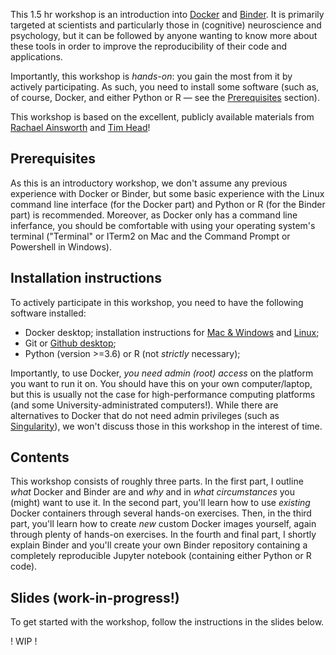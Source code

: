 This 1.5 hr workshop is an introduction into [Docker](https://en.wikipedia.org/wiki/Docker_(software)) and [Binder](https://jupyter.org/binder). It is primarily targeted at scientists and particularly those in (cognitive) neuroscience and psychology, but it can be followed by anyone wanting to know more about these tools in order to improve the reproducibility of their code and applications.

Importantly, this workshop is *hands-on*: you gain the most from it by actively participating. As such, you need to install some software (such as, of course, Docker, and either Python or R &mdash; see the [Prerequisites](#prerequisites-and-installation-instructions) section).

This workshop is based on the excellent, publicly available materials from [Rachael Ainsworth](https://rainsworth.github.io/osip2019-containerisation-workshop/) and [Tim Head](https://hackmd.io/CVlZEjdHQhWHDRdy53lghw#)!

## Prerequisites
As this is an introductory workshop, we don't assume any previous experience with Docker or Binder, but some basic experience with the Linux command line interface (for the Docker part) and Python or R (for the Binder part) is recommended. Moreover, as Docker only has a command line inferfance, you should be comfortable with using your operating system's terminal ("Terminal" or ITerm2 on Mac and the Command Prompt or Powershell in Windows).

## Installation instructions
To actively participate in this workshop, you need to have the following software installed:

- Docker desktop; installation instructions for [Mac & Windows](https://www.docker.com/products/docker-desktop) and [Linux](https://www.docker.com/products/docker-desktop);
- Git or [Github desktop](https://desktop.github.com/);
- Python (version >=3.6) or R (not *strictly* necessary);

Importantly, to use Docker, *you need admin (root) access* on the platform you want to run it on. You should have this on your own computer/laptop, but this is usually not the case for high-performance computing platforms (and some University-administrated computers!). While there are alternatives to Docker that do not need admin privileges (such as [Singularity](https://sylabs.io/)), we won't discuss those in this workshop in the interest of time.

## Contents
This workshop consists of roughly three parts. In the first part, I outline *what* Docker and Binder are and *why* and in *what circumstances* you (might) want to use it. In the second part, you'll learn how to use *existing* Docker containers through several hands-on exercises. Then, in the third part, you'll learn how to create *new* custom Docker images yourself, again through plenty of hands-on exercises. In the fourth and final part, I shortly explain Binder and you'll create your own Binder repository containing a completely reproducible Jupyter notebook (containing either Python or R code).

## Slides (work-in-progress!)
To get started with the workshop, follow the instructions in the slides below.

! WIP !
